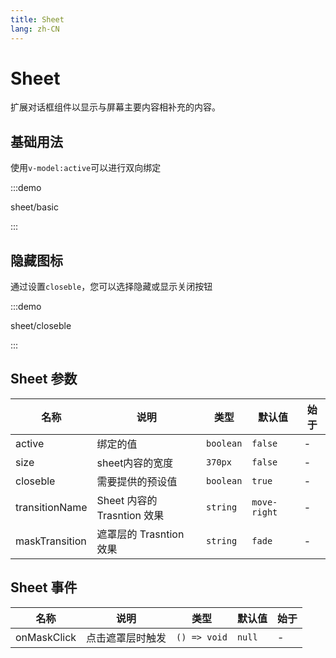 ```yaml
---
title: Sheet
lang: zh-CN
---
```


# Sheet

扩展对话框组件以显示与屏幕主要内容相补充的内容。

<script setup>
const demos = import.meta.globEager('../../../demos/panda-ui/sheet/*/*.vue')
</script>

## 基础用法

使用`v-model:active`可以进行双向绑定

:::demo

sheet/basic

:::

## 隐藏图标

通过设置`closeble`，您可以选择隐藏或显示关闭按钮

:::demo

sheet/closeble

:::

## Sheet 参数

| 名称           | 说明                        | 类型      | 默认值       | 始于 |
| -------------- | --------------------------- | --------- | ------------ | ---- |
| active         | 绑定的值                    | `boolean` | `false`      | -    |
| size           | sheet内容的宽度             | `370px`   | `false`      | -    |
| closeble       | 需要提供的预设值            | `boolean` | `true`       | -    |
| transitionName | Sheet 内容的 Trasntion 效果 | `string`  | `move-right` | -    |
| maskTransition | 遮罩层的 Trasntion 效果     | `string`  | `fade`       | -    |

## Sheet 事件

| 名称        | 说明             | 类型         | 默认值 | 始于 |
| ----------- | ---------------- | ------------ | ------ | ---- |
| onMaskClick | 点击遮罩层时触发 | `() => void` | `null` | -    |
